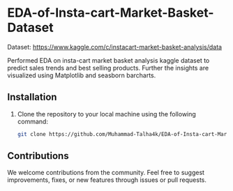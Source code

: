 # EDA-of-Insta-cart-Market-Basket-Dataset

Dataset: https://www.kaggle.com/c/instacart-market-basket-analysis/data 

Performed EDA on insta-cart market basket analysis kaggle dataset to predict sales trends and best selling products. Further the insights are visualized using Matplotlib and seasborn barcharts.


## Installation

1. Clone the repository to your local machine using the following command:
   ```bash
   git clone https://github.com/Muhammad-Talha4k/EDA-of-Insta-cart-Market-Basket-Dataset.git


## Contributions
   We welcome contributions from the community. Feel free to suggest improvements, fixes, or new features through issues or pull requests.